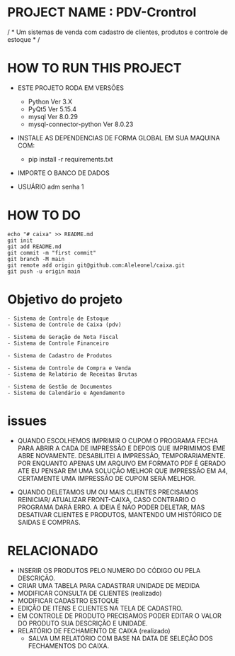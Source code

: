 # PROJECT NAME : PDV-Crontrol
 / * Um sistemas de venda com cadastro de clientes, produtos e controle de estoque * /

 # HOW TO RUN THIS PROJECT

 - ESTE PROJETO RODA EM VERSÕES 
     - Python Ver 3.X 
     - PyQt5  Ver 5.15.4
     - mysql  Ver 8.0.29
     - mysql-connector-python Ver 8.0.23
 
 - INSTALE AS DEPENDENCIAS DE FORMA GLOBAL EM SUA MAQUINA COM:
    - pip install -r requirements.txt
    
 - IMPORTE O BANCO DE DADOS
 - USUÁRIO adm senha 1

# HOW TO DO

    echo "# caixa" >> README.md
    git init
    git add README.md
    git commit -m "first commit"
    git branch -M main
    git remote add origin git@github.com:Aleleonel/caixa.git
    git push -u origin main
    
# Objetivo do projeto

	- Sistema de Controle de Estoque
	- Sistema de Controle de Caixa (pdv)

	- Sistema de Geração de Nota Fiscal
    - Sistema de Controle Financeiro

	- Sistema de Cadastro de Produtos
	
	- Sistema de Controle de Compra e Venda
	- Sistema de Relatório de Receitas Brutas
    
	- Sistema de Gestão de Documentos
	- Sistema de Calendário e Agendamento

# issues

 - QUANDO ESCOLHEMOS IMPRIMIR O CUPOM O PROGRAMA FECHA PARA ABRIR A CADA DE IMPRESSÃO E DEPOIS QUE IMPRIMIMOS EME ABRE NOVAMENTE. DESABILITEI A IMPRESSÃO, TEMPORARIAMENTE. POR ENQUANTO APENAS UM ARQUIVO EM FORMATO PDF É GERADO ATE EU PENSAR EM UMA SOLUÇÃO MELHOR QUE IMPRESSÃO EM A4, CERTAMENTE UMA IMPRESSÃO DE CUPOM SERÁ MELHOR.

 - QUANDO DELETAMOS UM OU MAIS CLIENTES PRECISAMOS REINICIAR/ ATUALIZAR FRONT-CAIXA, CASO CONTRARIO O PROGRAMA DARÁ ERRO. A IDEIA É NÃO PODER DELETAR, MAS DESATIVAR CLIENTES E PRODUTOS, MANTENDO UM HISTÓRICO DE SAIDAS E COMPRAS.

 # RELACIONADO

 - INSERIR OS PRODUTOS PELO NUMERO DO CÓDIGO OU PELA DESCRIÇÃO.
 - CRIAR UMA TABELA PARA CADASTRAR UNIDADE DE MEDIDA
 - MODIFICAR CONSULTA DE CLIENTES (realizado)
 - MODIFICAR CADASTRO ESTOQUE
 - EDIÇÃO DE ITENS E CLIENTES NA TELA DE CADASTRO.
 - EM CONTROLE DE PRODUTO PRECISAMOS PODER EDITAR O VALOR DO PRODUTO SUA DESCRIÇÃO E UNIDADE.
 - RELATÓRIO DE FECHAMENTO DE CAIXA (realizado)
    - SALVA UM RELATÓRIO COM BASE NA DATA DE SELEÇÃO DOS FECHAMENTOS DO CAIXA.

 
